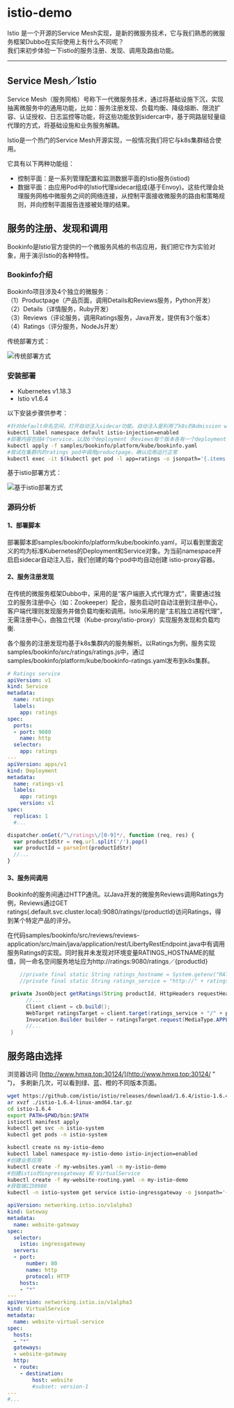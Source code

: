 # istio-demo

Istio 是一个开源的Service Mesh实现，是新的微服务技术，它与我们熟悉的微服务框架Dubbo在实际使用上有什么不同呢？<br>
我们来初步体验一下istio的服务注册、发现、调用及路由功能。

----

## Service Mesh／Istio

Service Mesh（服务网格）号称下一代微服务技术，通过将基础设施下沉，实现抽离微服务中的通用功能，比如：服务注册发现、负载均衡、降级熔断、限流扩容、认证授权、日志监控等功能，将这些功能放到sidercar中，基于网路层轻量级代理的方式，将基础设施和业务服务解耦。

Istio是一个热门的Service Mesh开源实现，一般情况我们将它与k8s集群结合使用。

它具有以下两种功能组：

- 控制平面：是一系列管理配置和监测数据平面的Istio服务(istiod)
- 数据平面：由应用Pod中的Istio代理sidecar组成(基于Envoy)。这些代理会处理服务网格中微服务之间的网络连接，从控制平面接收微服务的路由和策略规则，并向控制平面报告连接被处理的结果。

## 服务的注册、发现和调用

Bookinfo是Istio官方提供的一个微服务风格的书店应用，我们把它作为实验对象，用于演示Istio的各种特性。

### Bookinfo介绍

Bookinfo项目涉及4个独立的微服务：<br>
（1）Productpage（产品页面，调用Details和Reviews服务，Python开发）<br>
（2）Details（详情服务，Ruby开发）<br>
（3）Reviews（评论服务，调用Ratings服务，Java开发，提供有3个版本）<br>
（4）Ratings（评分服务，NodeJs开发）<br>

传统部署方式：

![](https://istio.io/latest/zh/docs/examples/bookinfo/noistio.svg "传统部署方式")

### 安装部署

- Kubernetes v1.18.3
- Istio v1.6.4

以下安装步骤供参考：

```bash
#针对default命名空间，打开自动注入sidecar功能。自动注入是利用了k8s的Admission webhook实现的。
kubectl label namespace default istio-injection=enabled
#部署内容包括4个service，以及6个deployment（Reviews每个版本各有一个deployment）
kubectl apply -f samples/bookinfo/platform/kube/bookinfo.yaml
#尝试在集群内的ratings pod中调用productpage，确认应用运行正常
kubectl exec -it $(kubectl get pod -l app=ratings -o jsonpath='{.items[0].metadata.name}') -c ratings -- curl productpage:9080/productpage | grep -o "<title>.*</title>"
```

基于istio部署方式：

![](https://istio.io/latest/zh/docs/examples/bookinfo/withistio.svg "基于istio部署方式")

### 源码分析

#### 1、部署脚本

部署脚本即samples/bookinfo/platform/kube/bookinfo.yaml，可以看到里面定义的均为标准Kubernetes的Deployment和Service对象。为当前namespace开启启sidecar自动注入后，我们创建的每个pod中均自动创建	istio-proxy容器。

#### 2、服务注册发现

在传统的微服务框架Dubbo中，采用的是“客户端嵌入式代理方式”，需要通过独立的服务注册中心（如：Zookeeper）配合，服务启动时自动注册到注册中心，客户端代理则发现服务并做负载均衡和调用。Istio采用的是“主机独立进程代理”，无需注册中心，由独立代理（Kube-proxy/istio-proxy）实现服务发现和负载均衡.

各个服务的注册发现均基于k8s集群内的服务解析。以Ratings为例，服务实现samples/bookinfo/src/ratings/ratings.js中，通过samples/bookinfo/platform/kube/bookinfo-ratings.yaml发布到k8s集群。

```yaml
# Ratings service
apiVersion: v1
kind: Service
metadata:
  name: ratings
  labels:
    app: ratings
spec:
  ports:
  - port: 9080
    name: http
  selector:
    app: ratings
---
apiVersion: apps/v1
kind: Deployment
metadata:
  name: ratings-v1
  labels:
    app: ratings
    version: v1
spec:
  replicas: 1
  #...
```

```js
dispatcher.onGet(/^\/ratings\/[0-9]*/, function (req, res) {
  var productIdStr = req.url.split('/').pop()
  var productId = parseInt(productIdStr)
  //...
}
```

#### 3、服务间调用

Bookinfo的服务间通过HTTP通讯。以Java开发的微服务Reviews调用Ratings为例，Reviews通过GET ratings(.default.svc.cluster.local):9080/ratings/{productId}访问Ratings，得到某个特定产品的评分。

在代码samples/bookinfo/src/reviews/reviews-application/src/main/java/application/rest/LibertyRestEndpoint.java中有调用服务Ratings的实现。同时我并未发现对环境变量RATINGS_HOSTNAME的赋值，同一命名空间服务地址应为http://ratings:9080/ratings／{productId}

```java
    //private final static String ratings_hostname = System.getenv("RATINGS_HOSTNAME") == null ? "ratings" : System.getenv("RATINGS_HOSTNAME");
    //private final static String ratings_service = "http://" + ratings_hostname + services_domain + ":9080/ratings";

 private JsonObject getRatings(String productId, HttpHeaders requestHeaders) {
      //...
      Client client = cb.build();
      WebTarget ratingsTarget = client.target(ratings_service + "/" + productId);
      Invocation.Builder builder = ratingsTarget.request(MediaType.APPLICATION_JSON);
      //...
 }
```

## 服务路由选择

浏览器访问 [http://www.hmxq.top:30124/](http://www.hmxq.top:30124/ " ")，
多刷新几次，可以看到绿、蓝、橙的不同版本页面。

```bash
wget https://github.com/istio/istio/releases/download/1.6.4/istio-1.6.4-linux-amd64.tar.gz
ar xvzf ./istio-1.6.4-linux-amd64.tar.gz
cd istio-1.6.4
export PATH=$PWD/bin:$PATH
istioctl manifest apply
kubectl get svc -n istio-system
kubectl get pods -n istio-system

kubectl create ns my-istio-demo
kubectl label namespace my-istio-demo istio-injection=enabled
#创建业务应用
kubectl create -f my-websites.yaml -n my-istio-demo
#创建istio的ingressgateway 和 VirtualService
kubectl create -f my-website-routing.yaml -n my-istio-demo
#获取端口30980
kubectl -n istio-system get service istio-ingressgateway -o jsonpath='{.spec.ports[?(@.name=="http2")].nodePort}'  
```

```yaml
apiVersion: networking.istio.io/v1alpha3
kind: Gateway
metadata:
  name: website-gateway
spec:
  selector:
    istio: ingressgateway
  servers:
  - port:
      number: 80
      name: http
      protocol: HTTP
    hosts:
    - "*"
---
apiVersion: networking.istio.io/v1alpha3
kind: VirtualService
metadata:
  name: website-virtual-service
spec:
  hosts:
  - "*"
  gateways:
  - website-gateway
  http:
  - route:
    - destination:
        host: website
        #subset: version-1
---
#...
```

